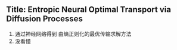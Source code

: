 ## Title: Entropic Neural Optimal Transport via Diffusion Processes
1. 通过神经网络得到 由熵正则化的最优传输求解方法
2. 没看懂